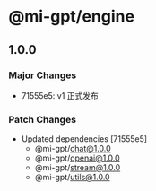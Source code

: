 # @mi-gpt/engine

## 1.0.0

### Major Changes

- 71555e5: v1 正式发布

### Patch Changes

- Updated dependencies [71555e5]
  - @mi-gpt/chat@1.0.0
  - @mi-gpt/openai@1.0.0
  - @mi-gpt/stream@1.0.0
  - @mi-gpt/utils@1.0.0
